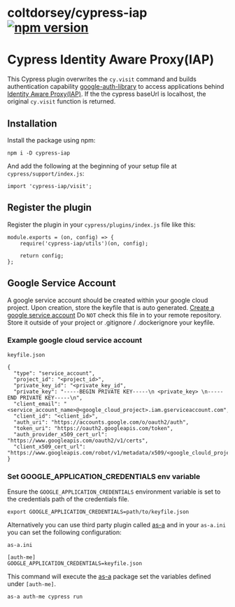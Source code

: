 # coltdorsey/cypress-iap [![npm version](https://badge.fury.io/js/cypress-iap.svg)](https://badge.fury.io/js/cypress-iap)
# Cypress Identity Aware Proxy(IAP)

This Cypress plugin overwrites the `cy.visit` command and builds authentication capability [google-auth-library](https://github.com/googleapis/google-auth-library-nodejs) to access applications behind [Identity Aware Proxy(IAP)](https://cloud.google.com/iap/). If the the cypress baseUrl is localhost, the original `cy.visit` function is returned.

## Installation
Install the package using npm:

```
npm i -D cypress-iap
```

And add the following at the beginning of your setup file at `cypress/support/index.js`:

```
import 'cypress-iap/visit';
```

## Register the plugin
Register the plugin in your `cypress/plugins/index.js` file like this:

```
module.exports = (on, config) => {
    require('cypress-iap/utils')(on, config);

    return config;
};
```

## Google Service Account
A google service account should be created within your google cloud project. Upon creation, store the keyfile that is auto generated. 
[Create a google service account](https://cloud.google.com/iam/docs/creating-managing-service-account-keys#creating_service_account_keys)
Do `NOT` check this file in to your remote repository. Store it outside of your project or .gitignore / .dockerignore your keyfile.

### Example google cloud service account
`keyfile.json`
```
{
  "type": "service_account",
  "project_id": "<project_id>",
  "private_key_id": "<private_key_id",
  "private_key": "-----BEGIN PRIVATE KEY-----\n <private_key> \n-----END PRIVATE KEY-----\n",
  "client_email": "<service_account_name>@<google_cloud_project>.iam.gserviceaccount.com",
  "client_id": "<client_id>",
  "auth_uri": "https://accounts.google.com/o/oauth2/auth",
  "token_uri": "https://oauth2.googleapis.com/token",
  "auth_provider_x509_cert_url": "https://www.googleapis.com/oauth2/v1/certs",
  "client_x509_cert_url": "https://www.googleapis.com/robot/v1/metadata/x509/<google_clould_project>.iam.gserviceaccount.com"
}
```

### Set GOOGLE_APPLICATION_CREDENTIALS env variable
Ensure the `GOOGLE_APPLICATION_CREDENTIALS` environment variable is set to the credentials path of the credentials file.

```
export GOOGLE_APPLICATION_CREDENTIALS=path/to/keyfile.json
```

Alternatively you can use third party plugin called [as-a](https://github.com/bahmutov/as-a) and in your `as-a.ini` you can set the following configuration:

`as-a.ini`
```
[auth-me]
GOOGLE_APPLICATION_CREDENTIALS=keyfile.json
```

This command will execute the [as-a](https://github.com/bahmutov/as-a) package set the variables defined under `[auth-me]`.
```
as-a auth-me cypress run
```